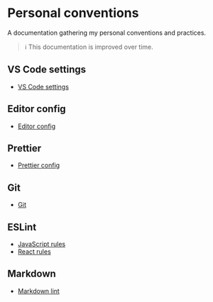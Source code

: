 # Personal conventions

A documentation gathering my personal conventions and practices.

> ℹ️ This documentation is improved over time.

## VS Code settings

*   [VS Code settings](vscode/vscode-settings.md)

## Editor config

*   [Editor config](editorconfig/editorconfig.md)

## Prettier

*   [Prettier config](prettier/prettier.md)

## Git

*   [Git](git/git.md)

## ESLint

*   [JavaScript rules](eslint/js-rules.md)
*   [React rules](eslint/react-rules.md)

## Markdown

*   [Markdown lint](markdown/markdownlint.md)
